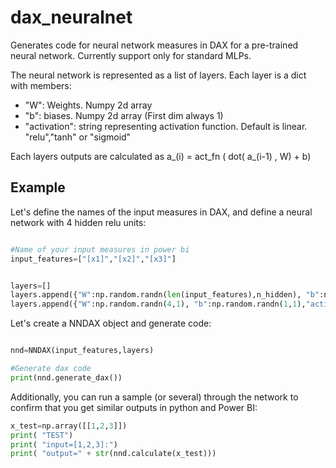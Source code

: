 # dax_neuralnet

Generates code for neural network measures in DAX for a pre-trained neural network.
Currently support only for standard MLPs.

The neural network is represented as a list of layers.
Each layer is a dict with members:

- "W": Weights. Numpy 2d array
- "b": biases. Numpy 2d array (First dim always 1)
- "activation": string representing activation function. Default is linear. "relu","tanh" or "sigmoid"

Each layers outputs are calculated as a_(i) = act_fn ( dot( a_(i-1) , W) + b)

## Example

Let's define the names of the input measures in DAX, and define a neural network with 4 hidden relu units:
```python

#Name of your input measures in power bi
input_features=["[x1]","[x2]","[x3]"]


layers=[]
layers.append({"W":np.random.randn(len(input_features),n_hidden), "b":np.random.randn(1,4),"activation":"relu"})
layers.append({"W":np.random.randn(4,1), "b":np.random.randn(1,1),"activation":""})

```
Let's create a NNDAX object and generate code:
```python

nnd=NNDAX(input_features,layers)

#Generate dax code
print(nnd.generate_dax())

```
Additionally, you can run a sample (or several) through the network to confirm that you get similar outputs in python and Power BI:
```python
x_test=np.array([[1,2,3]])
print( "TEST")
print( "input=[1,2,3]:")
print( "output=" + str(nnd.calculate(x_test)))
```
